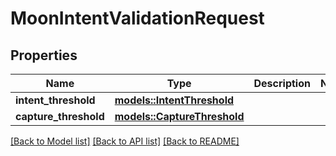 # MoonIntentValidationRequest

## Properties

Name | Type | Description | Notes
------------ | ------------- | ------------- | -------------
**intent_threshold** | [**models::IntentThreshold**](Intent_Threshold.md) |  | 
**capture_threshold** | [**models::CaptureThreshold**](Capture_Threshold.md) |  | 

[[Back to Model list]](../README.md#documentation-for-models) [[Back to API list]](../README.md#documentation-for-api-endpoints) [[Back to README]](../README.md)


